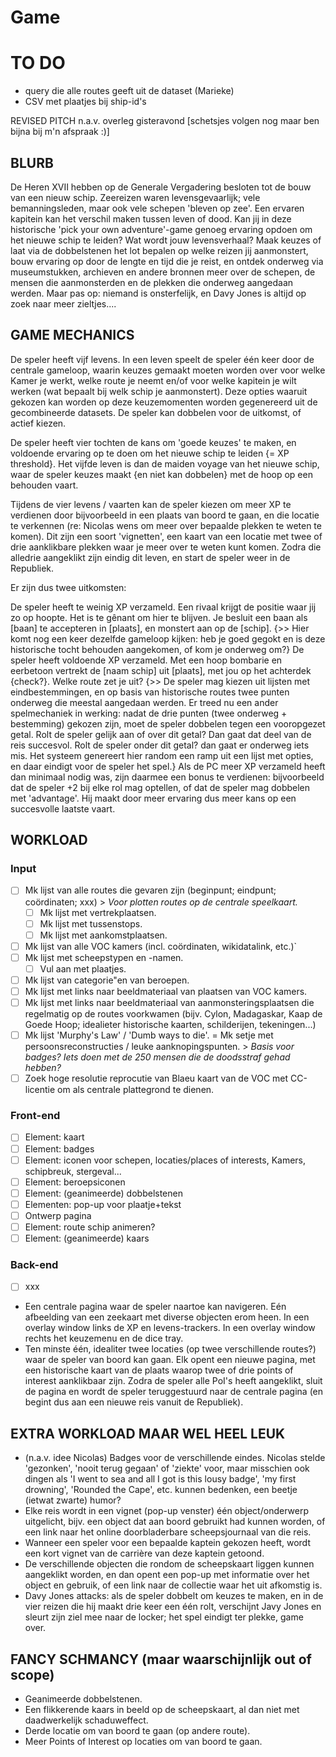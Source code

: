 # Game

# TO DO

- query die alle routes geeft uit de dataset (Marieke)
- CSV met plaatjes bij ship-id's



REVISED PITCH n.a.v. overleg gisteravond [schetsjes volgen nog maar ben bijna bij m'n afspraak :)]

## BLURB
De Heren XVII hebben op de Generale Vergadering besloten tot de bouw van een nieuw schip. Zeereizen waren levensgevaarlijk; vele bemanningsleden, maar ook vele schepen 'bleven op zee'. Een ervaren kapitein kan het verschil maken tussen leven of dood. Kan jij in deze historische 'pick your own adventure'-game genoeg ervaring opdoen om het nieuwe schip te leiden? Wat wordt jouw levensverhaal? Maak keuzes of laat via de dobbelstenen het lot bepalen op welke reizen jij aanmonstert, bouw ervaring op door de lengte en tijd die je reist, en ontdek onderweg via museumstukken, archieven en andere bronnen meer over de schepen, de mensen die aanmonsterden en de plekken die onderweg aangedaan werden. Maar pas op: niemand is onsterfelijk, en Davy Jones is altijd op zoek naar meer zieltjes....

## GAME MECHANICS
De speler heeft vijf levens. In een leven speelt de speler één keer door de centrale gameloop, waarin keuzes gemaakt moeten worden over voor welke Kamer je werkt, welke route je neemt en/of voor welke kapitein je wilt werken (wat bepaalt bij welk schip je aanmonstert). Deze opties waaruit gekozen kan worden op deze keuzemomenten worden gegenereerd uit de gecombineerde datasets. De speler kan dobbelen voor de uitkomst, of actief kiezen.

De speler heeft vier tochten de kans om 'goede keuzes' te maken, en voldoende ervaring op te doen om het nieuwe schip te leiden {= XP threshold}. Het vijfde leven is dan de maiden voyage van het nieuwe schip, waar de speler keuzes maakt {en niet kan dobbelen} met de hoop op een behouden vaart.

Tijdens de vier levens / vaarten kan de speler kiezen om meer XP te verdienen door bijvoorbeeld in een plaats van boord te gaan, en die locatie te verkennen (re: Nicolas wens om meer over bepaalde plekken te weten te komen). Dit zijn een soort 'vignetten', een kaart van een locatie met twee of drie aanklikbare plekken waar je meer over te weten kunt komen. Zodra die alledrie aangeklikt zijn eindig dit leven, en start de speler weer in de Republiek.

Er zijn dus twee uitkomsten:

De speler heeft te weinig XP verzameld. Een rivaal krijgt de positie waar jij zo op hoopte. Het is te gênant om hier te blijven. Je besluit een baan als [baan] te accepteren in [plaats], en monstert aan op de [schip]. {>> Hier komt nog een keer dezelfde gameloop kijken: heb je goed gegokt en is deze historische tocht behouden aangekomen, of kom je onderweg om?}
De speler heeft voldoende XP verzameld. Met een hoop bombarie en eerbetoon vertrekt de [naam schip] uit [plaats], met jou op het achterdek {check?}. Welke route zet je uit? {>> De speler mag kiezen uit lijsten met eindbestemmingen, en op basis van historische routes twee punten onderweg die meestal aangedaan werden. Er treed nu een ander spelmechaniek in werking: nadat de drie punten (twee onderweg + bestemming) gekozen zijn, moet de speler dobbelen tegen een vooropgezet getal. Rolt de speler gelijk aan of over dit getal? Dan gaat dat deel van de reis succesvol. Rolt de speler onder dit getal? dan gaat er onderweg iets mis. Het systeem genereert hier random een ramp uit een lijst met opties, en daar eindigt voor de speler het spel.} Als de PC meer XP verzameld heeft dan minimaal nodig was, zijn daarmee een bonus te verdienen: bijvoorbeeld dat de speler +2 bij elke rol mag optellen, of dat de speler mag dobbelen met 'advantage'. Hij maakt door meer ervaring dus meer kans op een succesvolle laatste vaart.

## WORKLOAD

### Input
- [ ] Mk lijst van alle routes die gevaren zijn (beginpunt; eindpunt; coördinaten; xxx) > _Voor plotten routes op de centrale speelkaart._
  - [ ] Mk lijst met vertrekplaatsen.
  - [ ] Mk lijst met tussenstops.
  - [ ] Mk lijst met aankomstplaatsen.
- [ ] Mk lijst van alle VOC kamers (incl. coördinaten, wikidatalink, etc.)`
- [ ] Mk lijst met scheepstypen en -namen.
  - [ ] Vul aan met plaatjes.
- [ ] Mk lijst van categorie"en van beroepen.
- [ ] Mk lijst met links naar beeldmateriaal van plaatsen van VOC kamers.
- [ ] Mk lijst met links naar beeldmateriaal van aanmonsteringsplaatsen die regelmatig op de routes voorkwamen (bijv. Cylon, Madagaskar, Kaap de Goede Hoop; idealieter historische kaarten, schilderijen, tekeningen...)
- [ ] Mk lijst 'Murphy's Law' / 'Dumb ways to die'. = Mk setje met persoonsreconstructies / leuke aanknopingspunten. > _Basis voor badges? Iets doen met de 250 mensen die de doodsstraf gehad hebben?_
- [ ] Zoek hoge resolutie reprocutie van Blaeu kaart van de VOC met CC-licentie om als centrale plattegrond te dienen.

### Front-end
- [ ] Element: kaart
- [ ] Element: badges
- [ ] Element: iconen voor schepen, locaties/places of interests, Kamers, schipbreuk, stergeval...
- [ ] Element: beroepsiconen
- [ ] Element: (geanimeerde) dobbelstenen
- [ ] Elementen: pop-up voor plaatje+tekst
- [ ] Ontwerp pagina
- [ ] Element: route schip animeren?
- [ ] Element: (geanimeerde) kaars

### Back-end
- [ ] xxx

- Een centrale pagina waar de speler naartoe kan navigeren. Eén afbeelding van een zeekaart met diverse objecten erom heen. In een overlay window links de XP en levens-trackers. In een overlay window rechts het keuzemenu en de dice tray.
- Ten minste één, idealiter twee locaties (op twee verschillende routes?) waar de speler van boord kan gaan. Elk opent een nieuwe pagina, met een historische kaart van de plaats waarop twee of drie points of interest aanklikbaar zijn. Zodra de speler alle PoI's heeft aangeklikt, sluit de pagina en wordt de speler teruggestuurd naar de centrale pagina (en begint dus aan een nieuwe reis vanuit de Republiek).

## EXTRA WORKLOAD MAAR WEL HEEL LEUK

- (n.a.v. idee Nicolas) Badges voor de verschillende eindes. Nicolas stelde 'gezonken', 'nooit terug gegaan' of 'ziekte' voor, maar misschien ook dingen als 'I went to sea and all I got is this lousy badge', 'my first drowning', 'Rounded the Cape', etc. kunnen bedenken, een beetje (ietwat zwarte) humor?
- Elke reis wordt in een vignet (pop-up venster) één object/onderwerp uitgelicht, bijv. een object dat aan boord gebruikt had kunnen worden, of een link naar het online doorbladerbare scheepsjournaal van die reis.
- Wanneer een speler voor een bepaalde kaptein gekozen heeft, wordt een kort vignet van de carrière van deze kaptein getoond.
- De verschillende objecten die rondom de scheepskaart liggen kunnen aangeklikt worden, en dan opent een pop-up met informatie over het object en gebruik, of een link naar de collectie waar het uit afkomstig is.
- Davy Jones attacks: als de speler dobbelt om keuzes te maken, en in de vier reizen die hij maakt drie keer een één rolt, verschijnt Javy Jones en sleurt zijn ziel mee naar de locker; het spel eindigt ter plekke, game over.


## FANCY SCHMANCY (maar waarschijnlijk out of scope)

- Geanimeerde dobbelstenen.
- Een flikkerende kaars in beeld op de scheepskaart, al dan niet met daadwerkelijk schaduweffect.
- Derde locatie om van boord te gaan (op andere route).
- Meer Points of Interest op locaties om van boord te gaan.
